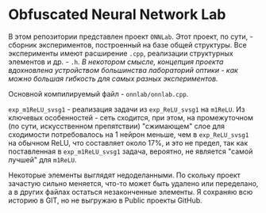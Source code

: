 # Obfuscated Neural Network Lab

В этом репозитории представлен проект `ONNLab`. Этот проект, по сути, - сборник экспериментов, построенный на базе общей структуры. Все эксперименты имеют расширение `.cpp`, реализации структурных элементов и др. - `.h`. 
*В некотором смысле, концепция проекта вдохновлена устройством большинства лабораторий оптики - как можно большая гибкость для самых разных экспериментов.*

Основной компилируемый файл - `onnlab/onnlab.cpp`.

`exp_m1ReLU_svsg1` - реализация задачи из `exp_ReLU_svsg1` на `m1ReLU`. 
Из ключевых особенностей - сеть сходится, при этом, на промежуточном (по сути, искусственном препятствии) "сжимающем" слое для сходимости потребовалось на 1 нейрон меньше, чем в `exp_ReLU_svsg1` на обычном ReLU, что составляет около 17%, и это не предел, так как поставленная в `exp_m1ReLU_svsg1` задача, вероятно, не является "самой лучшей" для `m1ReLU`.

Некоторые элементы выглядят недоделанными. По скольку проект зачастую сильно меняется, что-то может быть удалено или переделано, а в других файлах остаться незаконченные элементы. Я сохраняю всю историю в GIT, но не выгружаю в Public проекты GitHub.